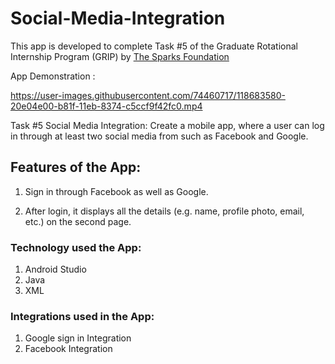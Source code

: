 # Social-Media-Integration

This app is developed to complete Task #5 of the Graduate Rotational Internship Program (GRIP) by [The Sparks Foundation](https://www.linkedin.com/company/the-sparks-foundation/mycompany/) 

App Demonstration : 


https://user-images.githubusercontent.com/74460717/118683580-20e04e00-b81f-11eb-8374-c5ccf9f42fc0.mp4

Task #5 Social Media Integration:
Create a mobile app, where a user can log in through at least two social media from such as Facebook and Google.

## Features of the App:
1. Sign in through Facebook as well as Google.

2. After login, it displays all the details (e.g. name, profile photo, email, etc.) on the second page.

### Technology used the App:
1. Android Studio
2. Java
3. XML
### Integrations used in the App:
1. Google sign in Integration
2. Facebook Integration

